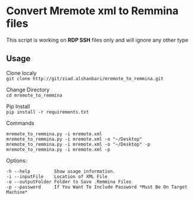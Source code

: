 # Convert Mremote xml to Remmina files

This script is working on **RDP SSH** files only and will ignore any other type

## Usage
Clone localy\
`git clone http://git/ziad.alshanbari/mremote_to_remmina.git`

Change Directory \
`cd mremote_to_remmina`

Pip Install\
`pip install -r requirements.txt `

Commands 

    mremote_to_remmina.py -i mremote.xml
    mremote_to_remmina.py -i mremote.xml -o "~/Desktop"
    mremote_to_remmina.py -i mremote.xml -o "~/Desktop" -p
    mremote_to_remmina.py -i mremote.xml -p

Options:

    -h --help         Show usage information.
    -i --inputFile    Location of XML File
    -o --outputFolder Folder to Save .Remmina Files
    -p --password     If You Want To Include Password *Must Be On Target Machine*